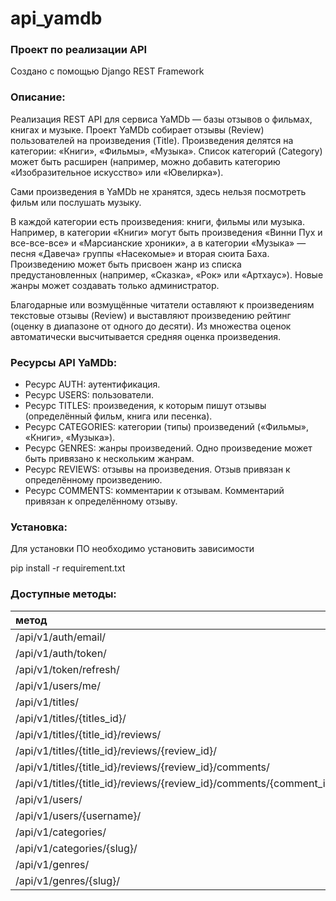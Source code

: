 # api_yamdb

### Проект по реализации API

Создано с помощью Django REST Framework

### Описание:

Реализация REST API для сервиса YaMDb — базы отзывов о фильмах, книгах и музыке. Проект YaMDb собирает отзывы (Review) пользователей на произведения (Title). Произведения делятся на категории: «Книги», «Фильмы», «Музыка». Список категорий (Category) может быть расширен (например, можно добавить категорию «Изобразительное искусство» или «Ювелирка»).

Сами произведения в YaMDb не хранятся, здесь нельзя посмотреть фильм или послушать музыку.

В каждой категории есть произведения: книги, фильмы или музыка. Например, в категории «Книги» могут быть произведения «Винни Пух и все-все-все» и «Марсианские хроники», а в категории «Музыка» — песня «Давеча» группы «Насекомые» и вторая сюита Баха. Произведению может быть присвоен жанр из списка предустановленных (например, «Сказка», «Рок» или «Артхаус»). Новые жанры может создавать только администратор.

Благодарные или возмущённые читатели оставляют к произведениям текстовые отзывы (Review) и выставляют произведению рейтинг (оценку в диапазоне от одного до десяти). Из множества оценок автоматически высчитывается средняя оценка произведения.

### Ресурсы API YaMDb:

* Ресурс AUTH: аутентификация.
* Ресурс USERS: пользователи.
* Ресурс TITLES: произведения, к которым пишут отзывы (определённый фильм, книга или песенка).
* Ресурс CATEGORIES: категории (типы) произведений («Фильмы», «Книги», «Музыка»).
* Ресурс GENRES: жанры произведений. Одно произведение может быть привязано к нескольким жанрам.
* Ресурс REVIEWS: отзывы на произведения. Отзыв привязан к определённому произведению.
* Ресурс COMMENTS: комментарии к отзывам. Комментарий привязан к определённому отзыву.

### Установка:

Для установки ПО необходимо установить зависимости

pip install -r requirement.txt

### Доступные методы:

| метод |	GET	| POST	| PUT	| PATCH	| DEL |
|:-----|:---:|:---:|:---:|:---:|:---:|
| /api/v1/auth/email/ | - | V | - | - | -|
| /api/v1/auth/token/ | - | V | - | - | - |
| /api/v1/token/refresh/ | - | V | - |- | - |
| /api/v1/users/me/ | V | - | - | V | - |
| /api/v1/titles/	| V | V | - | - | - |
| /api/v1/titles/{titles_id}/ | V | - | - | V | V |
| /api/v1/titles/{title_id}/reviews/ | V | V | - | - | - |
| /api/v1/titles/{title_id}/reviews/{review_id}/ | V | - | - | V | V |
| /api/v1/titles/{title_id}/reviews/{review_id}/comments/ | V | V | - | - | - |
| /api/v1/titles/{title_id}/reviews/{review_id}/comments/{comment_id}/ | V | - | - | V | V |
| /api/v1/users/ | V | V | - | - | - |
| /api/v1/users/{username}/ | V | - | - | V | V |
| /api/v1/categories/ | V | V | - | - | - |
| /api/v1/categories/{slug}/ | - | - | - | - | V |
| /api/v1/genres/ | V | V | - | - | - |
| /api/v1/genres/{slug}/ | - | - | - | - | V |
